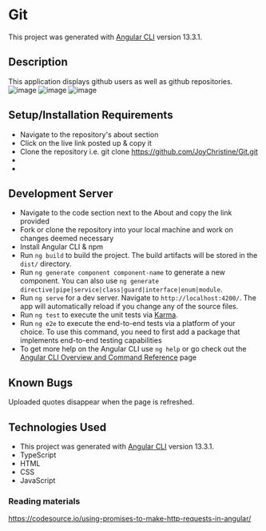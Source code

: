 
# Git
This project was generated with [Angular CLI](https://github.com/angular/angular-cli) version 13.3.1.

## Description
This application displays github users as well as github repositories.
![image](https://user-images.githubusercontent.com/57414671/163881812-e4e5d79b-8e0f-432c-acdd-d540e06e8ee8.png)
![image](https://user-images.githubusercontent.com/57414671/163881905-e61941b8-c399-4a50-9235-948228903b15.png)
![image](https://user-images.githubusercontent.com/57414671/163881982-c5086657-b72f-42e6-b561-c4212d0b1432.png)


## Setup/Installation Requirements
* Navigate to the repository's about section
* Click on the live link posted up & copy it
* Clone the repository i.e. git clone https://github.com/JoyChristine/Git.git
* 
* 
## Development Server
* Navigate to the code section next to the About and copy the link provided
* Fork or clone the repository into your local machine and work on changes deemed necessary
* Install Angular CLI & npm
* Run `ng build` to build the project. The build artifacts will be stored in the `dist/` directory.
* Run `ng generate component component-name` to generate a new component. You can also use `ng generate directive|pipe|service|class|guard|interface|enum|module`.
* Run `ng serve` for a dev server. Navigate to `http://localhost:4200/`. The app will automatically reload if you change any of the source files.
* Run `ng test` to execute the unit tests via [Karma](https://karma-runner.github.io).
* Run `ng e2e` to execute the end-to-end tests via a platform of your choice. To use this command, you need to first add a package that implements end-to-end testing capabilities
* To get more help on the Angular CLI use `ng help` or go check out the [Angular CLI Overview and Command Reference](https://angular.io/cli) page
## Known Bugs
Uploaded quotes disappear when the page is refreshed.
## Technologies Used
* This project was generated with [Angular CLI](https://github.com/angular/angular-cli) version 13.3.1.
* TypeScript
* HTML
* CSS
* JavaScript
### Reading materials
https://codesource.io/using-promises-to-make-http-requests-in-angular/
